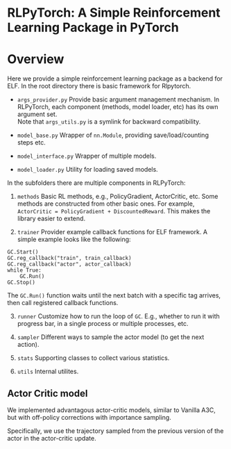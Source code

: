 # RLPyTorch: A Simple Reinforcement Learning Package in PyTorch

Overview    
==============
Here we provide a simple reinforcement learning package as a backend for ELF. In the root directory there is basic framework for Rlpytorch. 

* `args_provider.py`
Provide basic argument management mechanism. In RLPyTorch, each component (methods, model loader, etc) has its own argument set.  
Note that `args_utils.py` is a symlink for backward compatibility. 

* `model_base.py`
Wrapper of `nn.Module`, providing save/load/counting steps etc.

* `model_interface.py`
Wrapper of multiple models. 

* `model_loader.py`
Utility for loading saved models.

In the subfolders there are multiple components in RLPyTorch:

1. `methods`
Basic RL methods, e.g., PolicyGradient, ActorCritic, etc. Some methods are constructed from other basic ones. For example, `ActorCritic = PolicyGradient + DiscountedReward`. This makes the library easier to extend.

2. `trainer`
Provider example callback functions for ELF framework. A simple example looks like the following:
```
GC.Start()
GC.reg_callback("train", train_callback)
GC.reg_callback("actor", actor_callback)
while True:
    GC.Run()
GC.Stop()
``` 
The `GC.Run()` function waits until the next batch with a specific tag arrives, then call registered callback functions.  

3. `runner`
Customize how to run the loop of `GC`. E.g., whether to run it with progress bar, in a single process or multiple processes, etc. 

4. `sampler`
Different ways to sample the actor model (to get the next action).   

5. `stats`
Supporting classes to collect various statistics.

6. `utils`
Internal utilites.  


Actor Critic model  
-------------
We implemented advantagous actor-critic models, similar to Vanilla A3C, but with off-policy corrections with importance sampling. 

Specifically, we use the trajectory sampled from the previous version of the actor in the actor-critic update. 

